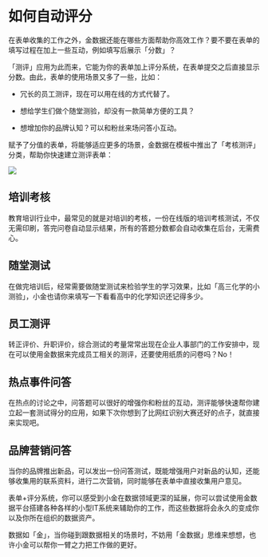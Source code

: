 # 如何自动评分 

在表单收集的工作之外，金数据还能在哪些方面帮助你高效工作？要不要在表单的填写过程在加上一些互动，例如填写后展示「分数」？

「测评」应用为此而来，它能为你的表单加上评分系统，在表单提交之后直接显示分数。由此，表单的使用场景又多了一些，比如：

* 冗长的员工测评，现在可以用在线的方式代替了。

* 想给学生们做个随堂测验，却没有一款简单方便的工具？

* 想增加你的品牌认知？可以和粉丝来场问答小互动。

赋予了分值的表单，将能够适应更多的场景，金数据在模板中推出了「考核测评」分类，帮助你快速建立测评表单：

![](https://blog.jinshuju.net/content/images/2016/07/------.png)


## 培训考核

教育培训行业中，最常见的就是对培训的考核，一份在线版的培训考核测试，不仅无需印刷，答完问卷自动显示结果，所有的答题分数都会自动收集在后台，无需费心。


## 随堂测试

在做完培训后，经常需要做随堂测试来检验学生的学习效果，比如「高三化学的小测验」，小金也请你来填写一下看看高中的化学知识还记得多少。

## 员工测评

转正评价、升职评价，综合测试的考量常常出现在企业人事部门的工作安排中，现在可以使用金数据来完成员工相关的测评，还要使用纸质的问卷吗？No！

## 热点事件问答

在热点的讨论之中，问答题可以很好的增强你和粉丝的互动，测评能够快速帮你建立起一套测试得分的应用，如果下次你想到了比网红识别大赛还好的点子，就直接来实现吧。

## 品牌营销问答

当你的品牌推出新品，可以发出一份问答测试，既能增强用户对新品的认知，还能够收集用的联系资料，进行二次营销，同时能够在表单中直接收集用户意见。

表单+评分系统，你可以感受到小金在数据领域更深的延展，你可以尝试使用金数据平台搭建各种各样的小型IT系统来辅助你的工作，而这些数据将会永久的变成你以及你所在组织的数据资产。

数据如「金」，当你碰到跟数据相关的场景时，不妨用「金数据」思维来想想，也许小金可以帮你一臂之力把工作做的更好。




